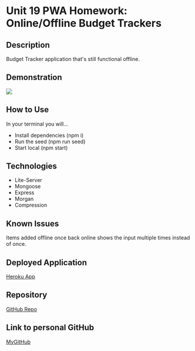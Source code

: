 # Unit 19 PWA Homework: Online/Offline Budget Trackers

## Description
Budget Tracker application that's still functional offline.

## Demonstration
![](https://i.imgur.com/NjdFTNo.gif)

## How to Use
In your terminal you will...
- Install dependencies (npm i)
- Run the seed (npm run seed)
- Start local (npm start)

## Technologies
- Lite-Server
- Mongoose
- Express
- Morgan
- Compression

## Known Issues

Items added offline once back online shows the input multiple times instead of once. 

## Deployed Application

[Heroku App](https://radiant-temple-67815.herokuapp.com/)

## Repository

[GitHub Repo](https://github.com/kdassign/HW19-PWA-BUDGET-TRACKER)

## Link to personal GitHub
[MyGitHub](https://github.com/kdassign)
